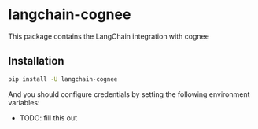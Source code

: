 # langchain-cognee

This package contains the LangChain integration with cognee

## Installation

```bash
pip install -U langchain-cognee
```

And you should configure credentials by setting the following environment variables:

* TODO: fill this out



